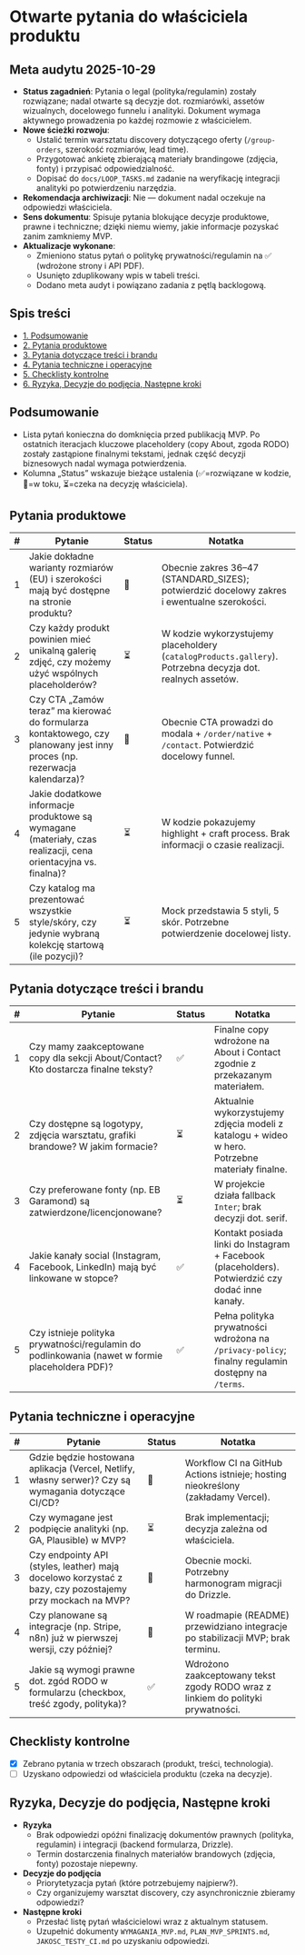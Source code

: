 # Otwarte pytania do właściciela produktu

## Meta audytu 2025-10-29
- **Status zagadnień**: Pytania o legal (polityka/regulamin) zostały rozwiązane; nadal otwarte są decyzje dot. rozmiarówki, assetów wizualnych, docelowego funnelu i analityki. Dokument wymaga aktywnego prowadzenia po każdej rozmowie z właścicielem.
- **Nowe ścieżki rozwoju**:
  - Ustalić termin warsztatu discovery dotyczącego oferty (`/group-orders`, szerokość rozmiarów, lead time).
  - Przygotować ankietę zbierającą materiały brandingowe (zdjęcia, fonty) i przypisać odpowiedzialność.
  - Dopisać do `docs/LOOP_TASKS.md` zadanie na weryfikację integracji analityki po potwierdzeniu narzędzia.
- **Rekomendacja archiwizacji**: Nie — dokument nadal oczekuje na odpowiedzi właściciela.
- **Sens dokumentu**: Spisuje pytania blokujące decyzje produktowe, prawne i techniczne; dzięki niemu wiemy, jakie informacje pozyskać zanim zamkniemy MVP.
- **Aktualizacje wykonane**:
  - Zmieniono status pytań o politykę prywatności/regulamin na ✅ (wdrożone strony i API PDF).
  - Usunięto zduplikowany wpis w tabeli treści.
  - Dodano meta audyt i powiązano zadania z pętlą backlogową.

## Spis treści
- [1. Podsumowanie](#podsumowanie)
- [2. Pytania produktowe](#pytania-produktowe)
- [3. Pytania dotyczące treści i brandu](#pytania-dotyczace-tresci-i-brandu)
- [4. Pytania techniczne i operacyjne](#pytania-techniczne-i-operacyjne)
- [5. Checklisty kontrolne](#checklisty-kontrolne)
- [6. Ryzyka, Decyzje do podjęcia, Następne kroki](#ryzyka-decyzje-do-podjecia-nastepne-kroki)

## Podsumowanie
- Lista pytań konieczna do domknięcia przed publikacją MVP. Po ostatnich iteracjach kluczowe placeholdery (copy About, zgoda RODO) zostały zastąpione finalnymi tekstami, jednak część decyzji biznesowych nadal wymaga potwierdzenia.
- Kolumna „Status” wskazuje bieżące ustalenia (✅=rozwiązane w kodzie, 🔄=w toku, ⏳=czeka na decyzję właściciela).

## Pytania produktowe
| # | Pytanie | Status | Notatka |
| --- | --- | --- | --- |
| 1 | Jakie dokładne warianty rozmiarów (EU) i szerokości mają być dostępne na stronie produktu? | 🔄 | Obecnie zakres 36–47 (STANDARD_SIZES); potwierdzić docelowy zakres i ewentualne szerokości. |
| 2 | Czy każdy produkt powinien mieć unikalną galerię zdjęć, czy możemy użyć wspólnych placeholderów? | ⏳ | W kodzie wykorzystujemy placeholdery (`catalogProducts.gallery`). Potrzebna decyzja dot. realnych assetów. |
| 3 | Czy CTA „Zamów teraz” ma kierować do formularza kontaktowego, czy planowany jest inny proces (np. rezerwacja kalendarza)? | 🔄 | Obecnie CTA prowadzi do modala + `/order/native` + `/contact`. Potwierdzić docelowy funnel. |
| 4 | Jakie dodatkowe informacje produktowe są wymagane (materiały, czas realizacji, cena orientacyjna vs. finalna)? | ⏳ | W kodzie pokazujemy highlight + craft process. Brak informacji o czasie realizacji. |
| 5 | Czy katalog ma prezentować wszystkie style/skóry, czy jedynie wybraną kolekcję startową (ile pozycji)? | ⏳ | Mock przedstawia 5 styli, 5 skór. Potrzebne potwierdzenie docelowej listy. |

## Pytania dotyczące treści i brandu
| # | Pytanie | Status | Notatka |
| --- | --- | --- | --- |
| 1 | Czy mamy zaakceptowane copy dla sekcji About/Contact? Kto dostarcza finalne teksty? | ✅ | Finalne copy wdrożone na About i Contact zgodnie z przekazanym materiałem. |
| 2 | Czy dostępne są logotypy, zdjęcia warsztatu, grafiki brandowe? W jakim formacie? | ⏳ | Aktualnie wykorzystujemy zdjęcia modeli z katalogu + wideo w hero. Potrzebne materiały finalne. |
| 3 | Czy preferowane fonty (np. EB Garamond) są zatwierdzone/licencjonowane? | ⏳ | W projekcie działa fallback `Inter`; brak decyzji dot. serif. |
| 4 | Jakie kanały social (Instagram, Facebook, LinkedIn) mają być linkowane w stopce? | ✅ | Kontakt posiada linki do Instagram + Facebook (placeholders). Potwierdzić czy dodać inne kanały. |
| 5 | Czy istnieje polityka prywatności/regulamin do podlinkowania (nawet w formie placeholdera PDF)? | ✅ | Pełna polityka prywatności wdrożona na `/privacy-policy`; finalny regulamin dostępny na `/terms`. |

## Pytania techniczne i operacyjne
| # | Pytanie | Status | Notatka |
| --- | --- | --- | --- |
| 1 | Gdzie będzie hostowana aplikacja (Vercel, Netlify, własny serwer)? Czy są wymagania dotyczące CI/CD? | 🔄 | Workflow CI na GitHub Actions istnieje; hosting nieokreślony (zakładamy Vercel). |
| 2 | Czy wymagane jest podpięcie analityki (np. GA, Plausible) w MVP? | ⏳ | Brak implementacji; decyzja zależna od właściciela. |
| 3 | Czy endpointy API (styles, leather) mają docelowo korzystać z bazy, czy pozostajemy przy mockach na MVP? | 🔄 | Obecnie mocki. Potrzebny harmonogram migracji do Drizzle. |
| 4 | Czy planowane są integracje (np. Stripe, n8n) już w pierwszej wersji, czy później? | 🔄 | W roadmapie (README) przewidziano integracje po stabilizacji MVP; brak terminu. |
| 5 | Jakie są wymogi prawne dot. zgód RODO w formularzu (checkbox, treść zgody, polityka)? | ✅ | Wdrożono zaakceptowany tekst zgody RODO wraz z linkiem do polityki prywatności. |

## Checklisty kontrolne
- [x] Zebrano pytania w trzech obszarach (produkt, treści, technologia).
- [ ] Uzyskano odpowiedzi od właściciela produktu (czeka na decyzje).

## Ryzyka, Decyzje do podjęcia, Następne kroki
- **Ryzyka**
  - Brak odpowiedzi opóźni finalizację dokumentów prawnych (polityka, regulamin) i integracji (backend formularza, Drizzle).
  - Termin dostarczenia finalnych materiałów brandowych (zdjęcia, fonty) pozostaje niepewny.
- **Decyzje do podjęcia**
  - Priorytetyzacja pytań (które potrzebujemy najpierw?).
  - Czy organizujemy warsztat discovery, czy asynchronicznie zbieramy odpowiedzi?
- **Następne kroki**
  - Przesłać listę pytań właścicielowi wraz z aktualnym statusem.
  - Uzupełnić dokumenty `WYMAGANIA_MVP.md`, `PLAN_MVP_SPRINTS.md`, `JAKOSC_TESTY_CI.md` po uzyskaniu odpowiedzi.
